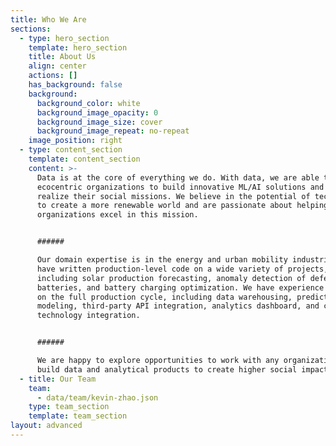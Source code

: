 ```yaml
---
title: Who We Are
sections:
  - type: hero_section
    template: hero_section
    title: About Us
    align: center
    actions: []
    has_background: false
    background:
      background_color: white
      background_image_opacity: 0
      background_image_size: cover
      background_image_repeat: no-repeat
    image_position: right
  - type: content_section
    template: content_section
    content: >-
      Data is at the core of everything we do. With data, we are able to power
      ecocentric organizations to build innovative ML/AI solutions and to
      realize their social missions. We believe in the potential of technology
      to create a more renewable world and are passionate about helping
      organizations excel in this mission.


      ###### 

      Our domain expertise is in the energy and urban mobility industries. We
      have written production-level code on a wide variety of projects,
      including solar production forecasting, anomaly detection of defected
      batteries, and battery charging optimization. We have experience working
      on the full production cycle, including data warehousing, predictive
      modeling, third-party API integration, analytics dashboard, and cloud
      technology integration.


      ###### 

      We are happy to explore opportunities to work with any organizations to
      build data and analytical products to create higher social impact.
  - title: Our Team
    team:
      - data/team/kevin-zhao.json
    type: team_section
    template: team_section
layout: advanced
---
```

